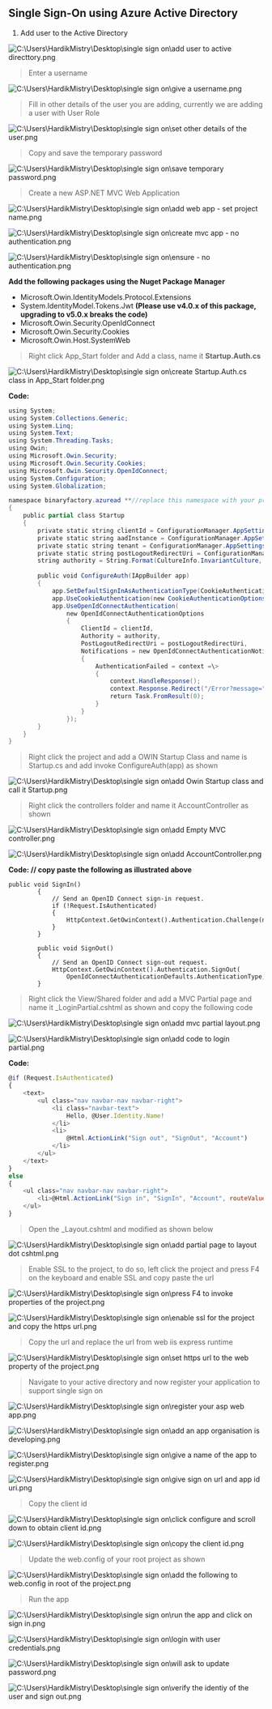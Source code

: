 ## Single Sign-On using Azure Active Directory

1.  Add user to the Active Directory

![C:\\Users\\HardikMistry\\Desktop\\single sign on\\add user to active directtory.png](media/f542c078a18d2c2cdd3cf921ae35fa1e.png)

> Enter a username

![C:\\Users\\HardikMistry\\Desktop\\single sign on\\give a username.png](media/5a7e6087928bc4e076d49a532b8e22aa.png)

> Fill in other details of the user you are adding, currently we are adding a user
with User Role

![C:\\Users\\HardikMistry\\Desktop\\single sign on\\set other details of the user.png](media/273a9eb99bd1b609ce9229b6c4c936e8.png)

> Copy and save the temporary password

![C:\\Users\\HardikMistry\\Desktop\\single sign on\\save temporary password.png](media/7c7035681534810cf529a44929f00739.png)

> Create a new ASP.NET MVC Web Application

![C:\\Users\\HardikMistry\\Desktop\\single sign on\\add web app - set project name.png](media/65b212048887371a75e89e6e4ce7e5d9.png)

![C:\\Users\\HardikMistry\\Desktop\\single sign on\\create mvc app - no authentication.png](media/d9919648af820add41fd174f88bdba75.png)

![C:\\Users\\HardikMistry\\Desktop\\single sign on\\ensure - no authentication.png](media/d871746fa67912a39c36fa515593c832.png)

**Add the following packages using the Nuget Package Manager**

-   Microsoft.Owin.IdentityModels.Protocol.Extensions
-   System.IdentityModel.Tokens.Jwt **(Please use v4.0.x of this package,
    upgrading to v5.0.x breaks the code)**
-   Microsoft.Owin.Security.OpenIdConnect
-   Microsoft.Owin.Security.Cookies
-   Microsoft.Owin.Host.SystemWeb

> Right click App\_Start folder and Add a class, name it **Startup.Auth.cs**

![C:\\Users\\HardikMistry\\Desktop\\single sign on\\create Startup.Auth.cs class in App\_Start folder.png](media/79dcaf711905910a665d72d7e4470ed2.png)

**Code:**
```cs
using System;
using System.Collections.Generic;
using System.Linq;
using System.Text;
using System.Threading.Tasks;
using Owin;
using Microsoft.Owin.Security;
using Microsoft.Owin.Security.Cookies;
using Microsoft.Owin.Security.OpenIdConnect;
using System.Configuration;
using System.Globalization;

namespace binaryfactory.azuread **//replace this namespace with your project name**
{
    public partial class Startup
    {
        private static string clientId = ConfigurationManager.AppSettings["ida:ClientId"];
        private static string aadInstance = ConfigurationManager.AppSettings["ida:AADInstance"];
        private static string tenant = ConfigurationManager.AppSettings["ida:Tenant"];
        private static string postLogoutRedirectUri = ConfigurationManager.AppSettings["ida:PostLogoutRedirectUri"];
        string authority = String.Format(CultureInfo.InvariantCulture, aadInstance, tenant);
        
        public void ConfigureAuth(IAppBuilder app)
        {
            app.SetDefaultSignInAsAuthenticationType(CookieAuthenticationDefaults.AuthenticationType);
            app.UseCookieAuthentication(new CookieAuthenticationOptions());
            app.UseOpenIdConnectAuthentication(
                new OpenIdConnectAuthenticationOptions
                {
                    ClientId = clientId,
                    Authority = authority,
                    PostLogoutRedirectUri = postLogoutRedirectUri,
                    Notifications = new OpenIdConnectAuthenticationNotifications
                    {
                        AuthenticationFailed = context =\>
                        {
                            context.HandleResponse();
                            context.Response.Redirect("/Error?message=" + context.Exception.Message);
                            return Task.FromResult(0);
                        }
                    }
                });
        }
    }
}
```

> Right click the project and add a OWIN Startup Class and name is Startup.cs and
add invoke ConfigureAuth(app) as shown

![C:\\Users\\HardikMistry\\Desktop\\single sign on\\add Owin Startup class and call it Startup.png](media/9f6671d63f6496872919127c5e2a97c2.png)

> Right click the controllers folder and name it AccountController as shown

![C:\\Users\\HardikMistry\\Desktop\\single sign on\\add Empty MVC controller.png](media/9b612e167c2ab3a9e9ca782132c594d8.png)

![C:\\Users\\HardikMistry\\Desktop\\single sign on\\add AccountController.png](media/5232ce4ae1e34058c08f5dcd163080d0.png)

**Code: // copy paste the following as illustrated above**
```
public void SignIn()
        {
            // Send an OpenID Connect sign-in request.
            if (!Request.IsAuthenticated)
            {
                HttpContext.GetOwinContext().Authentication.Challenge(new AuthenticationProperties { RedirectUri = "/" }, OpenIdConnectAuthenticationDefaults.AuthenticationType);
            }
        }

        public void SignOut()
        {
            // Send an OpenID Connect sign-out request.
            HttpContext.GetOwinContext().Authentication.SignOut(
                OpenIdConnectAuthenticationDefaults.AuthenticationType, CookieAuthenticationDefaults.AuthenticationType);
        }
```

> Right click the View/Shared folder and add a MVC Partial page and name it
\_LoginPartial.cshtml as shown and copy the following code

![C:\\Users\\HardikMistry\\Desktop\\single sign on\\add mvc partial layout.png](media/7a1b46e4f1b33ac6ee60f225f264f455.png)

![C:\\Users\\HardikMistry\\Desktop\\single sign on\\add code to login partial.png](media/9b92fa7a4e3936602f230b3a3c074342.png)

**Code:**
```javascript
@if (Request.IsAuthenticated)
{
    <text>
        <ul class="nav navbar-nav navbar-right">
            <li class="navbar-text">
                Hello, @User.Identity.Name!
            </li>
            <li>
                @Html.ActionLink("Sign out", "SignOut", "Account")
            </li>
        </ul>
    </text>
}
else
{
    <ul class="nav navbar-nav navbar-right">
        <li>@Html.ActionLink("Sign in", "SignIn", "Account", routeValues: null, htmlAttributes: new { id = "loginLink" })</li>
    </ul>
}
```

> Open the \_Layout.cshtml and modified as shown below

![C:\\Users\\HardikMistry\\Desktop\\single sign on\\add partial page to layout dot cshtml.png](media/60844827e6ecde3a5cb4a99009fbe7fd.png)

> Enable SSL to the project, to do so, left click the project and press F4 on the
keyboard and enable SSL and copy paste the url

![C:\\Users\\HardikMistry\\Desktop\\single sign on\\press F4 to invoke properties of the project.png](media/2fdd9f283d5bd6460c54953c4870009d.png)

![C:\\Users\\HardikMistry\\Desktop\\single sign on\\enable ssl for the project and copy the https url.png](media/a9aaa0c70539a7ba6bd38ea2028004e8.png)

> Copy the url and replace the url from web iis express runtime

![C:\\Users\\HardikMistry\\Desktop\\single sign on\\set https url to the web property of the project.png](media/bcadea07081f6a79805776cc8d427945.png)

> Navigate to your active directory and now register your application to support
single sign on

![C:\\Users\\HardikMistry\\Desktop\\single sign on\\register your asp web app.png](media/fa4b3cc9e0000aa55da02a7c70129ecb.png)

![C:\\Users\\HardikMistry\\Desktop\\single sign on\\add an app organisation is developing.png](media/809a9e6e0342199f116a8bc5c741abee.png)

![C:\\Users\\HardikMistry\\Desktop\\single sign on\\give a name of the app to register.png](media/0e1e4a30ec573322d4b4bc30434ca2a8.png)

![C:\\Users\\HardikMistry\\Desktop\\single sign on\\give sign on url and app id uri.png](media/999e400329551c670586627c129783ec.png)

> Copy the client id

![C:\\Users\\HardikMistry\\Desktop\\single sign on\\click configure and scroll down to obtain client id.png](media/a7eeac0f6636aa50742f93737bfd17f4.png)

![C:\\Users\\HardikMistry\\Desktop\\single sign on\\copy the client id.png](media/be067b4f48f743dac3e25d51440c3b60.png)

> Update the web.config of your root project as shown

![C:\\Users\\HardikMistry\\Desktop\\single sign on\\add the following to web.config in root of the project.png](media/3ad1f0268641288eb8d8d488feca04e4.png)

> Run the app

![C:\\Users\\HardikMistry\\Desktop\\single sign on\\run the app and click on sign in.png](media/afc4a33309690e56b58ddf653074fc2d.png)

![C:\\Users\\HardikMistry\\Desktop\\single sign on\\login with user credentials.png](media/6085e512e7d0b1040a849024190051e3.png)

![C:\\Users\\HardikMistry\\Desktop\\single sign on\\will ask to update password.png](media/ed9baa27b0a7ee395ea4b493b72e73fb.png)

![C:\\Users\\HardikMistry\\Desktop\\single sign on\\verify the identiy of the user and sign out.png](media/468e37ca6e3f5c11c6843816d8f068ca.png)
